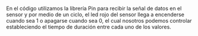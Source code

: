 En el código utilizamos la librería Pin para recibir la señal de datos en el sensor y por medio de un ciclo,
el led rojo del sensor llega a encenderse cuando sea 1 o apagarse cuando sea 0, el cual nosotros podemos
controlar estableciendo el tiempo de duración entre cada uno de los valores.
